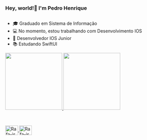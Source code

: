### Hey, world!👋  I'm Pedro Henrique  
##





- 🎓 Graduado em Sistema de Informação
- 💻 No momento, estou trabalhando com Desenvolvimento IOS 
- 🏅 Desenvolvedor IOS Junior
- 📚 Estudando SwiftUI


<div>
  <a href="https://github.com/let-pedro">
  <img height="180em" src="https://github-readme-stats.vercel.app/api?username=let-pedro&show_icons=true&theme=dracula&include_all_commits=true&cont_private=true"/>  <img height="180em" src="https://github-readme-stats.vercel.app/api/top-langs/?username=let-pedro&layout=compact&langs_count=16&theme=dracula"/>
</div>
  
## 
  
 <div style="display: inline_block"><br>
   <img align="center" alt="Rafa-js" height="30" width="40" src="https://cdn.jsdelivr.net/gh/devicons/devicon/icons/swift/swift-original.svg"/>
   <img align="center" alt="Rafa-js" height="30" width="40" src="https://cdn.jsdelivr.net/gh/devicons/devicon/icons/firebase/firebase-plain-wordmark.svg"/>
 </div>  
                                                                 
                                                            
                                                                 

